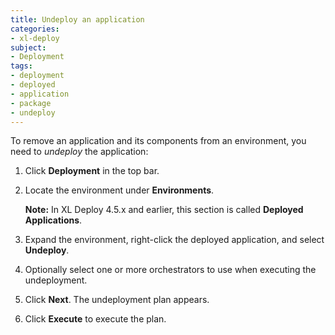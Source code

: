 ```yaml
---
title: Undeploy an application
categories:
- xl-deploy
subject:
- Deployment
tags:
- deployment
- deployed
- application
- package
- undeploy
---
```


To remove an application and its components from an environment, you need to _undeploy_ the application:

1. Click **Deployment** in the top bar.
1. Locate the environment under **Environments**.

    **Note:** In XL Deploy 4.5.x and earlier, this section is called **Deployed Applications**.

1. Expand the environment, right-click the deployed application, and select **Undeploy**.
1. Optionally select one or more orchestrators to use when executing the undeployment.
1. Click **Next**. The undeployment plan appears.
1. Click **Execute** to execute the plan.
